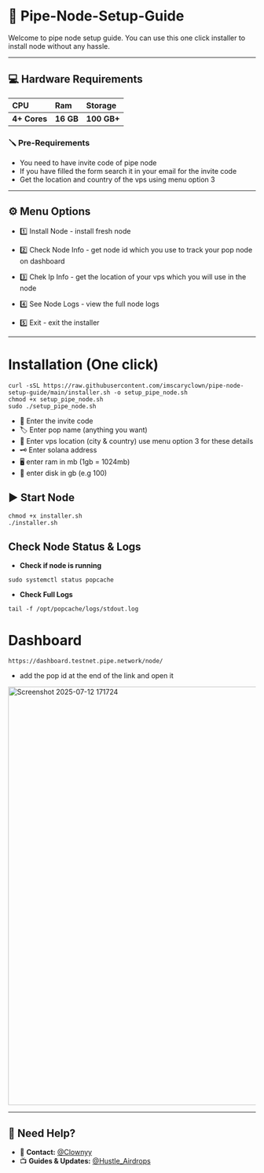 # 🚀 Pipe-Node-Setup-Guide
Welcome to pipe node setup guide. You can  use this one click installer to install node without any hassle.
---   ---
## 💻 Hardware Requirements
| CPU | Ram     | Storage               |
| :-------- | :------- | :------------------------- |
| **4+ Cores** | **16 GB** | **100 GB+** |

### 🪛 Pre-Requirements
- You need to have invite code of pipe node
- If you have filled the form search it in your email for the invite code
- Get the location and country of the vps using menu option 3
---
## ⚙️ Menu Options

- 1️⃣ Install Node - install fresh node

- 2️⃣ Check Node Info - get node id which you use to track your pop node on dashboard

- 3️⃣ Chek Ip Info - get the location of your vps which you will use in the node

- 4️⃣ See Node Logs - view the full node logs

- 5️⃣ Exit - exit the installer
 ---
# Installation (One click)
```
curl -sSL https://raw.githubusercontent.com/imscaryclown/pipe-node-setup-guide/main/installer.sh -o setup_pipe_node.sh
chmod +x setup_pipe_node.sh
sudo ./setup_pipe_node.sh
```

- 🔑 Enter the invite code
- 🏷 Enter pop name (anything you want)
- 📍 Enter vps location (city & country) use menu option 3 for these details
- 🗝 Enter solana address
- 🖥 enter ram in mb (1gb = 1024mb)
- 💾 enter disk in gb (e.g 100)

## ▶️ Start Node

``` 
chmod +x installer.sh
./installer.sh
````
## Check Node Status & Logs
- **Check if node is running**
```
sudo systemctl status popcache
```
- **Check Full Logs**
```
tail -f /opt/popcache/logs/stdout.log
```
# Dashboard
```
https://dashboard.testnet.pipe.network/node/
```
- add the pop id at the end of the link and open it
<img width="1532" height="851" alt="Screenshot 2025-07-12 171724" src="https://github.com/user-attachments/assets/62c1d289-7b71-47df-9a7d-12cf9a4206e2" />

--- 

## 🙋 Need Help?
- 💬 **Contact:** [@Clownyy](https://t.me/md_alfaaz)
- 📺 **Guides & Updates:** [@Hustle_Airdrops](https://t.me/Hustle_Airdrops)
